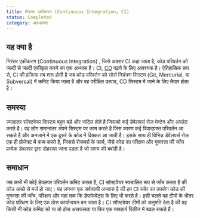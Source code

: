 ```yaml
---
title: निरंतर एकीकरण (Continuous Integration; CI)
status: Completed
category: अवधारणा
---
```


## यह क्या है 

निरंतर एकीकरण (Continuous Integration) , जिसे  अक्सर CI कहा जाता है, कोड परिवर्तन को जल्दी से जल्दी एकीकृत करने का एक अभ्यास है। CI, [CD](/hi/continuous_delivery/) पढ़ने के लिए आवश्यक है। ऐतिहासिक रूप से, CI की प्रक्रिया तब शरू होती है जब कोड परिवर्तन को सोर्स नियंत्रण सिस्टम (Git, Mercurial, या Subversal) में कमिट किया जाता है और वह परीक्षित उत्पाद, CD सिस्टम में जाने के लिए तैयार होता है।

## समस्या

ज़्यादातर सॉफ्टवेयर सिस्टम बहुत बड़े और जटिल होते है जिसको कई डेवेलपर्स रोज़ मेन्टेन और अपडेट करते है। वह लोग समानांतर अपने सिस्टम पर काम करते है जिस कारण कई विवादग्रस्त परिवर्तन आ सकते है और अनजाने में एक दूसरे के कोड में दिक्कत आ जाती है। इसके साथ ही विभिन्न डेवेलपर्स रोज़ एक ही प्रोजेक्ट में काम करते है, जिससे रोजमर्रा के कार्य, जैसे कोड का परिक्षण और गुणवत्ता की जाँच प्रत्येक डेवलपर द्वारा दोहराया जाना पड़ता है जो समय की बर्बादी है।  

## समाधान 

जब कभी भी कोई डेवलपर परिवर्तन कमिट करता है, CI सॉफ्टवेयर स्वचालित रूप से जाँच करता है की कोड अच्छे से मर्ज हो जाए। यह लगभग एक सर्वव्यापी अभ्यास है की हम CI सर्वर का उपयोग कोड की गुणवत्ता की जाँच, परिक्षण और यहां तक कि डेप्लोय्मेंट्स के लिए भी करते है। इसी चलते यह टीमों के भीतर कोड परिक्षण के लिए एक ठोस कार्यान्वयन बन जाता है। CI सॉफ्टवेयर टीमों को अनुमति देता है की वह किसी भी कोड कमिट को या तो ठोस असफलता या फिर एक व्यवहार्य रिलीज में बदल सकते हैं। 
